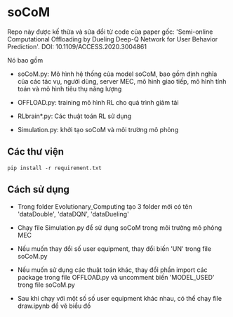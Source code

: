 # soCoM
Repo này được kế thừa và sửa đổi từ code của paper gốc: 
'Semi-online Computational Offloading by Dueling Deep-Q Network for User Behavior Prediction'.
DOI: 10.1109/ACCESS.2020.3004861

Nó bao gồm

- soCoM.py: Mô hình hệ thống của model soCoM, bao gồm định nghĩa của các tác vụ, người dùng, server MEC, mô hình giao tiếp, mô hình tính toán và mô hình tiêu thụ năng lượng

- OFFLOAD.py: training mô hình RL cho quá trình giảm tải

- RLbrain*.py: Các thuật toán RL sử dụng

- Simulation.py: khởi tạo soCoM và môi trường mô phỏng
## Các thư viện
```
pip install -r requirement.txt
```
## Cách sử dụng
- Trong folder Evolutionary_Computing tạo 3 folder mới có tên 'dataDouble', 'dataDQN', 'dataDueling'

- Chạy file Simulation.py để sử dụng soCoM trong môi trường mô phỏng MEC

- Nếu muốn thay đổi số user equipment, thay đổi biến 'UN' trong file soCoM.py

- Nếu muốn sử dụng các thuật toán khác, thay đổi phần import các package trong file OFFLOAD.py và uncomment biến 'MODEL_USED' trong file soCoM.py

- Sau khi chạy với một số số user equipment khác nhau, có thể chạy file draw.ipynb để vẽ biểu đồ

